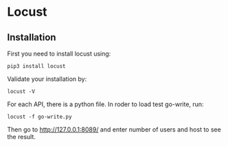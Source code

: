 # Locust
## Installation
First you need to install locust using:

```
pip3 install locust
```

Validate your installation by:

```
locust -V
```

For each API, there is a python file. In roder to load test go-write, run:

```
locust -f go-write.py
```

Then go to http://127.0.0.1:8089/ and enter number of users and host to see the result.
